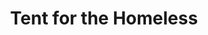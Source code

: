 ---
pid: PT5
title: Tent for the Homeless
location_transcription: Fishtown
zipcode: '19125'
outside_phl: 
neighborhood: Fishtown,Kensington
age: '45'
age_range: 40-49
instagram: 
image_file_name: PT_5.jpg
proposal_transcription: 
topic: Unknown
topic_summary: '0'
type: Other No Form
keywords_other: 
credit: 
image_labels: Tent
twitter: 
facebook: 
permalink: "/monuments/pt5/"
layout: item-page
---
